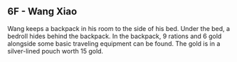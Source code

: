 ## 6F - Wang Xiao

Wang keeps a backpack in his room to the side of his bed. Under the bed, a bedroll hides behind the backpack. In the backpack, 9 rations and 6 gold alongside some basic traveling equipment can be found. The gold is in a silver-lined pouch worth 15 gold.

  
